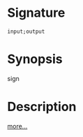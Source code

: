 # Signature
```vikid-signature
input;output
```

# Synopsis
sign

# Description

[more...](https://en.wikipedia.org/wiki/Sign_(mathematics))